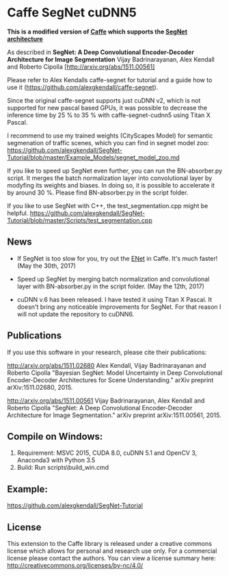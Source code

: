 # Caffe SegNet cuDNN5
**This is a modified version of [Caffe](https://github.com/BVLC/caffe) which supports the [SegNet architecture](http://mi.eng.cam.ac.uk/projects/segnet/)**

As described in **SegNet: A Deep Convolutional Encoder-Decoder Architecture for Image Segmentation** Vijay Badrinarayanan, Alex Kendall and Roberto Cipolla [http://arxiv.org/abs/1511.00561]

Please refer to Alex Kendalls caffe-segnet for tutorial and a guide how to use it (https://github.com/alexgkendall/caffe-segnet).

Since the original caffe-segnet supports just cuDNN v2, which is not supported for new pascal based GPUs, it was possible to decrease the inference time by 25 % to 35 % with caffe-segnet-cudnn5 using Titan X Pascal.

I recommend to use my trained weights (CityScapes Model) for semantic segmenation of traffic scenes, which you can find in segnet model zoo: https://github.com/alexgkendall/SegNet-Tutorial/blob/master/Example_Models/segnet_model_zoo.md

If you like to speed up SegNet even further, you can run the BN-absorber.py script. It merges the batch normalization layer into convolutional layer by modyfing its weights and biases. In doing so, it is possible to accelerate it by around 30 %. Please find BN-absorber.py in the script folder.

If you like to use SegNet with C++, the test_segmentation.cpp might be helpful. 
https://github.com/alexgkendall/SegNet-Tutorial/blob/master/Scripts/test_segmentation.cpp

## News

* If SegNet is too slow for you, try out the [ENet](https://github.com/TimoSaemann/ENet) in Caffe. It's much faster! (May the 30th, 2017)

* Speed up SegNet by merging batch normalization and convolutional layer with BN-absorber.py in the script folder. (May the 12th, 2017)

* cuDNN v.6 has been released. I have tested it using Titan X Pascal. It doesn't bring any noticeable improvements for SegNet. For that reason I will not update the repository to cuDNN6.

## Publications

If you use this software in your research, please cite their publications:

http://arxiv.org/abs/1511.02680
Alex Kendall, Vijay Badrinarayanan and Roberto Cipolla "Bayesian SegNet: Model Uncertainty in Deep Convolutional Encoder-Decoder Architectures for Scene Understanding." arXiv preprint arXiv:1511.02680, 2015.

http://arxiv.org/abs/1511.00561
Vijay Badrinarayanan, Alex Kendall and Roberto Cipolla "SegNet: A Deep Convolutional Encoder-Decoder Architecture for Image Segmentation." arXiv preprint arXiv:1511.00561, 2015. 

## Compile on Windows:
1. Requirement: MSVC 2015, CUDA 8.0, cuDNN 5.1 and OpenCV 3, Anaconda3 with Python 3.5
2. Build: Run scripts\build_win.cmd

## Example:
https://github.com/alexgkendall/SegNet-Tutorial

## License

This extension to the Caffe library is released under a creative commons license which allows for personal and research use only. For a commercial license please contact the authors. You can view a license summary here:
http://creativecommons.org/licenses/by-nc/4.0/
